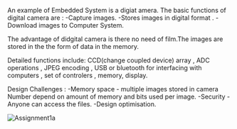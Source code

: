 
An example of Embedded System is a digiat amera. The basic functions of digital camera are :
-Capture images.
-Stores images in digital format .
-Download images to Computer System.

The advantage of didgital camera is there no need of film.The images are stored in the the form of data in the memory.
 
Detailed functions include:
CCD(change coupled device) array , ADC operations , JPEG encoding , USB or bluetooth for interfacing with computers , set of controlers , 
memory, display.


Design Challenges :
-Memory space - multiple images stored in camera Number depend on amount of memory and bits used per image.
-Security - Anyone can access the files.
-Design optimisation.



![Assignment1a](/Assignment1/images/Assignment1a.jpeg)
